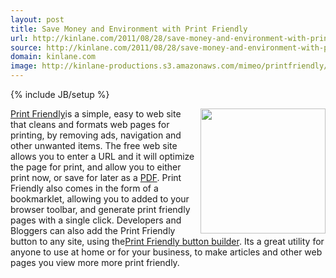 ```yaml
---
layout: post
title: Save Money and Environment with Print Friendly
url: http://kinlane.com/2011/08/28/save-money-and-environment-with-print-friendly/
source: http://kinlane.com/2011/08/28/save-money-and-environment-with-print-friendly/
domain: kinlane.com
image: http://kinlane-productions.s3.amazonaws.com/mimeo/printfriendly/print-friendly.png
---
```

{% include JB/setup %}<p>
     <a title="Print Friendly"
        href="http://www.printfriendly.com/"><img src="http://kinlane-productions.s3.amazonaws.com/mimeo/printfriendly/print-friendly.png"
          alt=""
          width="200"
          align="right" /></a> <a title="Print Friendly"
        href="http://www.printfriendly.com/">Print Friendly</a>is a simple, easy to web site that cleans and formats web pages for printing, by removing ads, navigation and other unwanted items. The free web site allows you to enter a URL and it will optimize the page for print, and allow you to either print now, or save for later as a <a title="PDF"
        href="http://developer.mimeo.com">PDF</a>. Print Friendly also comes in the form of a bookmarklet, allowing you to added to your browser toolbar, and generate print friendly pages with a single click. Developers and Bloggers can also add the Print Friendly button to any site, using the<a title="Print Friendly Button Builder"
        href="http://www.printfriendly.com/button">Print Friendly button builder</a>. Its a great utility for anyone to use at home or for your business, to make articles and other web pages you view more more print friendly.
</p>